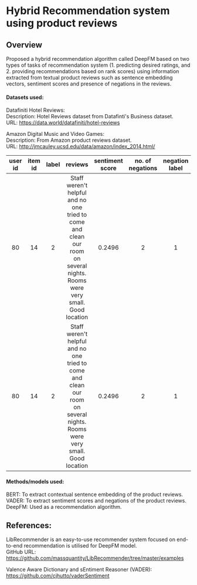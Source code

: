 # Hybrid Recommendation system using product reviews

## Overview
Proposed a hybrid recommendation algorithm  called DeepFM based on two types of tasks of recommendation system (1. predicting desired ratings, and 2. providing recommendations based on rank scores) using information extracted from textual product reviews such as sentence embedding vectors, sentiment scores and presence of negations in the reviews.

#### Datasets used: 

Datafiniti Hotel Reviews: <br />
Description: Hotel Reviews dataset from Datafinti's Business dataset. <br />
URL: https://data.world/datafiniti/hotel-reviews

Amazon Digital Music and Video Games: <br />
Description: From Amazon product reviews dataset. <br />
URL: http://jmcauley.ucsd.edu/data/amazon/index_2014.html/


|**user id** | **item id**|**label**|**reviews**|**sentiment score**|**no. of negations** | **negation label**|
|:------: |:-------:|:-------:|:-------------------:|:-------:|:------: |:-------:|
|80|14|2|Staff weren't helpful and no one tried to come and clean our room on several nights. Rooms were very small. Good location|0.2496|2|1|
|80|14|2|Staff weren't helpful and no one tried to come and clean our room on several nights. Rooms were very small. Good location|0.2496|2|1|





#### Methods/models used: <br />
BERT: To extract contextual sentence embedding of the product reviews. <br />
VADER: To extract sentiment scores and negations of the product reviews. <br />
DeepFM: Used as a recommendation algorithm. <br />





## References:
LibRecommender is an easy-to-use recommender system focused on end-to-end recommendation is utilised for DeepFM model. <br />
GitHub URL: https://github.com/massquantity/LibRecommender/tree/master/examples

Valence Aware Dictionary and sEntiment Reasoner (VADER):
https://github.com/cjhutto/vaderSentiment
